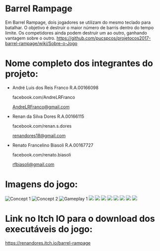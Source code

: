 # Barrel Rampage

Em Barrel Rampage, dois jogadores se utilizam do mesmo teclado para batalhar. O objetivo é destruir o maior número de barris dentro do tempo limite. Os competidores ainda podem destruir um ao outro, ganhando vantagem sobre o outro.
https://github.com/pucspcos/projetocos2017-barrel-rampage/wiki/Sobre-o-Jogo

# Nome completo dos integrantes do projeto:

* André Luís dos Reis Franco R.A.00166098

  facebook.com/AndreLRFranco

  AndreLRFranco@gmail.com   
* Renan da Silva Dores R.A.00166115
   
    facebook.com/renan.s.dores
    
    renandores18@gmail.com
* Renato Francelino Biasoli R.A.00167727

   facebook.com/renato.biasoli
   
   rfbiasoli@gmail.com

# Imagens do jogo:

![Concept 1](https://github.com/pucspcos/projetocos2017-barrel-rampage/blob/master/Concepts/Concept1.jpg)
![Concept 2](https://github.com/pucspcos/projetocos2017-barrel-rampage/blob/master/Concepts/Concept2.jpg)
![Gameplay 1](https://github.com/pucspcos/projetocos2017-barrel-rampage/blob/master/Screenshots/Gameplay.jpg)
![](https://github.com/pucspcos/projetocos2017-barrel-rampage/blob/master/Screenshots/Menu.png)
![](https://github.com/pucspcos/projetocos2017-barrel-rampage/blob/master/Screenshots/Round_Start.png)
![](https://github.com/pucspcos/projetocos2017-barrel-rampage/blob/master/Screenshots/Gameplay2.png)
![](https://github.com/pucspcos/projetocos2017-barrel-rampage/blob/master/Screenshots/SMG_Shot.png)
![](https://github.com/pucspcos/projetocos2017-barrel-rampage/blob/master/Screenshots/Cannon_Shot.png)
![](https://github.com/pucspcos/projetocos2017-barrel-rampage/blob/master/Screenshots/Enemy_Kill.png)
![](https://github.com/pucspcos/projetocos2017-barrel-rampage/blob/master/Screenshots/Round_End.png)
![](https://github.com/pucspcos/projetocos2017-barrel-rampage/blob/master/Screenshots/Game_Win.png)

# Link no Itch IO para o download dos executáveis do jogo:

https://renandores.itch.io/barrel-rampage
